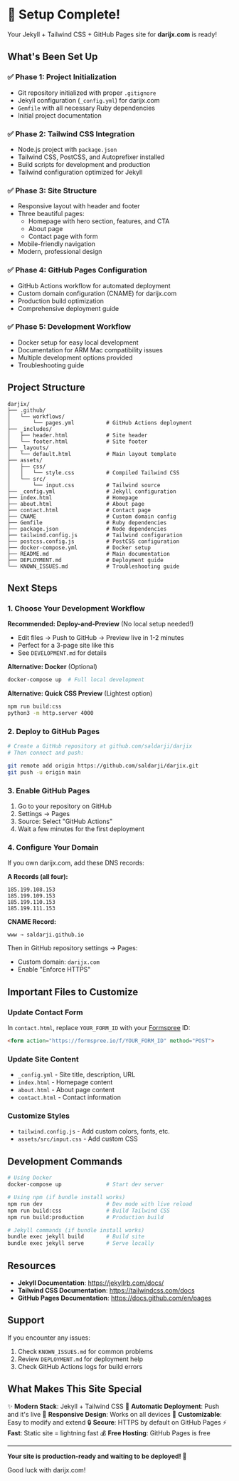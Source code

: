 # 🎉 Setup Complete!

Your Jekyll + Tailwind CSS + GitHub Pages site for **darijx.com** is ready!

## What's Been Set Up

### ✅ Phase 1: Project Initialization
- Git repository initialized with proper `.gitignore`
- Jekyll configuration (`_config.yml`) for darijx.com
- `Gemfile` with all necessary Ruby dependencies
- Initial project documentation

### ✅ Phase 2: Tailwind CSS Integration
- Node.js project with `package.json`
- Tailwind CSS, PostCSS, and Autoprefixer installed
- Build scripts for development and production
- Tailwind configuration optimized for Jekyll

### ✅ Phase 3: Site Structure
- Responsive layout with header and footer
- Three beautiful pages:
  - Homepage with hero section, features, and CTA
  - About page
  - Contact page with form
- Mobile-friendly navigation
- Modern, professional design

### ✅ Phase 4: GitHub Pages Configuration
- GitHub Actions workflow for automated deployment
- Custom domain configuration (CNAME) for darijx.com
- Production build optimization
- Comprehensive deployment guide

### ✅ Phase 5: Development Workflow
- Docker setup for easy local development
- Documentation for ARM Mac compatibility issues
- Multiple development options provided
- Troubleshooting guide

## Project Structure

```
darjix/
├── .github/
│   └── workflows/
│       └── pages.yml          # GitHub Actions deployment
├── _includes/
│   ├── header.html            # Site header
│   └── footer.html            # Site footer
├── _layouts/
│   └── default.html           # Main layout template
├── assets/
│   ├── css/
│   │   └── style.css          # Compiled Tailwind CSS
│   └── src/
│       └── input.css          # Tailwind source
├── _config.yml                # Jekyll configuration
├── index.html                 # Homepage
├── about.html                 # About page
├── contact.html               # Contact page
├── CNAME                      # Custom domain config
├── Gemfile                    # Ruby dependencies
├── package.json               # Node dependencies
├── tailwind.config.js         # Tailwind configuration
├── postcss.config.js          # PostCSS configuration
├── docker-compose.yml         # Docker setup
├── README.md                  # Main documentation
├── DEPLOYMENT.md              # Deployment guide
└── KNOWN_ISSUES.md            # Troubleshooting guide
```

## Next Steps

### 1. Choose Your Development Workflow

**Recommended: Deploy-and-Preview** (No local setup needed!)
- Edit files → Push to GitHub → Preview live in 1-2 minutes
- Perfect for a 3-page site like this
- See `DEVELOPMENT.md` for details

**Alternative: Docker** (Optional)
```bash
docker-compose up  # Full local development
```

**Alternative: Quick CSS Preview** (Lightest option)
```bash
npm run build:css
python3 -m http.server 4000
```

### 2. Deploy to GitHub Pages

```bash
# Create a GitHub repository at github.com/saldarji/darjix
# Then connect and push:

git remote add origin https://github.com/saldarji/darjix.git
git push -u origin main
```

### 3. Enable GitHub Pages

1. Go to your repository on GitHub
2. Settings → Pages
3. Source: Select "GitHub Actions"
4. Wait a few minutes for the first deployment

### 4. Configure Your Domain

If you own darijx.com, add these DNS records:

**A Records (all four):**
```
185.199.108.153
185.199.109.153
185.199.110.153
185.199.111.153
```

**CNAME Record:**
```
www → saldarji.github.io
```

Then in GitHub repository settings → Pages:
- Custom domain: `darijx.com`
- Enable "Enforce HTTPS"

## Important Files to Customize

### Update Contact Form
In `contact.html`, replace `YOUR_FORM_ID` with your [Formspree](https://formspree.io) ID:
```html
<form action="https://formspree.io/f/YOUR_FORM_ID" method="POST">
```

### Update Site Content
- `_config.yml` - Site title, description, URL
- `index.html` - Homepage content
- `about.html` - About page content
- `contact.html` - Contact information

### Customize Styles
- `tailwind.config.js` - Add custom colors, fonts, etc.
- `assets/src/input.css` - Add custom CSS

## Development Commands

```bash
# Using Docker
docker-compose up              # Start dev server

# Using npm (if bundle install works)
npm run dev                    # Dev mode with live reload
npm run build:css              # Build Tailwind CSS
npm run build:production       # Production build

# Jekyll commands (if bundle install works)
bundle exec jekyll build       # Build site
bundle exec jekyll serve       # Serve locally
```

## Resources

- **Jekyll Documentation**: https://jekyllrb.com/docs/
- **Tailwind CSS Documentation**: https://tailwindcss.com/docs
- **GitHub Pages Documentation**: https://docs.github.com/en/pages

## Support

If you encounter any issues:
1. Check `KNOWN_ISSUES.md` for common problems
2. Review `DEPLOYMENT.md` for deployment help
3. Check GitHub Actions logs for build errors

## What Makes This Site Special

✨ **Modern Stack**: Jekyll + Tailwind CSS
🚀 **Automatic Deployment**: Push and it's live
📱 **Responsive Design**: Works on all devices
🎨 **Customizable**: Easy to modify and extend
🔒 **Secure**: HTTPS by default on GitHub Pages
⚡ **Fast**: Static site = lightning fast
💰 **Free Hosting**: GitHub Pages is free

---

**Your site is production-ready and waiting to be deployed! 🎉**

Good luck with darijx.com!

